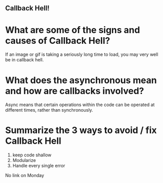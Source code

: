 ## Callback Hell!

# What are some of the signs and causes of Callback Hell?

If an image or gif is taking a seriously long time to load, you may very well be in callback hell.

# What does the asynchronous mean and how are callbacks involved?

Async means that certain operations within the code can be operated at different times, rather than synchronously.

# Summarize the 3 ways to avoid / fix Callback Hell

1) keep code shallow
2) Modularize
3) Handle every single error

No link on Monday